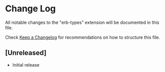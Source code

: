 # Change Log

All notable changes to the "erb-types" extension will be documented in this file.

Check [Keep a Changelog](http://keepachangelog.com/) for recommendations on how to structure this file.

## [Unreleased]

- Initial release